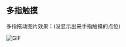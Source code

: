 ## 多指触摸 
 
多指拖动图片效果：(没显示出来手指触摸的点位)
 
![GIF](https://user-images.githubusercontent.com/26439413/155122372-fac9b368-5453-43ef-b49c-a6d15f057b07.gif)
